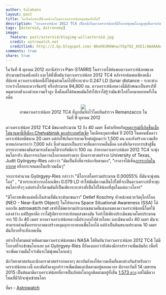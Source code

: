 ```yaml
---
author: tulakann
layout: post
title: โลกในอีกสองปีข้างหน้าจะโดนดาวเคราะห์น้อยพุ่งชนหรือไม่?
description: "ดาวเคราะห์น้อย 2012 TC4 เป็นหนึ่งในดาวเคราะห์น้อยที่มีโอกาสพุ่งชนโลกสูงสุดซึ่งอาจเกิดขึ้นในปี 2017 มันจะเกิดขึ้นหรือไม่ และเราจะสามารถป้องกันได้หรือไม่..."
tags: [Asteroid, Astronomy]
image:
  feature: post/asteroid/blogimg-willasteroid.jpg
  credit: astrowatch.net
  creditlink: http://2.bp.blogspot.com/-B6eHO3R6Wnw/VSpf82_A5EI/AAAAAAAAuOg/wPiwi91hw58/s1600/asteroid-2012-TC4-photo%2B-%2BKopia.jpg
comments: true
share: true
---
```

ในวันที่ 4 ตุลาคม 2012 สถานีสำรวจ Pan-STARRS ในฮาวายได้ค้นพบดาวเคราะห์น้อยขนาดประมาณบ้านหนึ่งหลัง และได้ตั้งชื่อมันว่าดาวเคราะห์น้อย 2012 TC4 หลังจากค้นพบเพียงหนึ่งสัปดาห์ ดาวเคราะห์น้อยนี้ก็ได้พุ่งผ่านโลกไปที่ระยะห่าง 0.247 LD (lunar distance - ระยะห่างระหว่างโลกและดวงจันทร์) หรือประมาณ 94,800 กม. ดาวเคราะห์น้อยดวงนี้มีลักษณะเป็นทรงรีที่หมุนรอบตัวเองด้วยความเร็วสูง ซึ่งตั้งแต่ได้ค้นพบมันก็ทำให้เราได้รู้ว่ามันเข้าใกล้โลกมาหลายครั้งในอดีต

<figure><center>
  <img src="http://4.bp.blogspot.com/-FXYGxnG7IaI/VSpgw4FwoLI/AAAAAAAAuOo/uPe_W2P-gvM/s1600/stack_31x60sec.jpg" data-action="zoom"/>

  <figcaption>
    <a title="Asteroid 2012 TC4">
      ภาพดาวเคราะห์น้อย 2012 TC4 ที่ถูกบันทึกไว้โดยทีมสำรวจ Remanzacco ในวันที่ 9 ตุลาคม 2012
    </a>
  </figcaption>
</center></figure>

ดาวเคราะห์น้อย 2012 TC4 มีขนาดประมาณ 12 ถึง 40 เมตร ซึ่งถ้าเทียบกับ[เหตุการณ์ที่เกิดขึ้นเมื่อไม่นานมานี้ที่เมือง Chelyabinsk ของประเทศรัสเซีย](http://en.wikipedia.org/wiki/Chelyabinsk_meteor) ในเดือนกุมภาพันธ์ ปี 2013 ในตอนนั้นดาวเคราะห์น้อยมีขนาด 20 เมตร แต่ก่อให้เกิดการบาดเจ็บต่อผู้คนกว่า 1,500 คน และยังสร้างความเสียหายแก่อาคารกว่า 7,000 หลัง ซึ่งส่วนมากเป็นกระจกที่แตกจากคลื่นช็อค แสงที่เกิดจากการเข้าสู่ชั้นบรรยากาศของมันสามารถสังเกตได้จากรัศมีกว่า 100 กม. ถ้าหากดาวเคราะห์น้อย 2012 TC4 จะพุ่งชนโลกจริง มันอาจจะเกิดความโกลาหลอย่างมาก  นักดาราศาสตร์จาก University of Texas, Judit Györgyey-Ries กล่าวว่า "มันเป็นสิ่งที่ควรต้องจับตามอง", "เราอาจได้เห็น[การระเบิดในอากาศ](http://en.wikipedia.org/wiki/List_of_meteor_air_bursts) หรือกระจกแตกในบริเวณนั้นๆ"

จากการคำนวณ Györgyey-Ries กล่าวว่า "มีโอกาสโดยรวมประมาณ 0.00055% ที่มันจะพุ่งชนโลก" , "ด้วยระยะห่างจากโลกเพียง 0.079 LD ทำให้มันมีความเป็นไปได้ที่จะเป็นดาวเคราะห์ที่จะพุ่งชนโลกจริงๆ แต่อย่างไรก็ตามมันก็เป็นเพียงระยะห่างที่เป็นไปได้น้อยที่สุดในแต่ละวงโคจร"

"มีโอกาสเพียงแค่หนึ่งในล้านที่มันจะเข้ามาชนเรา" Detlef Koschny หัวหน้าหน่วยวัตถุใกล้โลก (NEO - Near-Earth Object) ในโปรแกรม Space Situational Awareness (SSA) ได้บอกกับ astrowatch.net เขายังได้พยายามประมาณขนาดที่แน่นอนของดาวเคราะห์น้อยนี้โดยใช้แสงสว่าง แต่ปัญหาคือ เราไม่รู้อัตราการสะท้อนแสงของมัน จึงทำได้เพียงประเมินขนาดโดยประมาณจาก 10 ถึง 40 เมตร หากดาวเคราะห์น้อยดวงนี้ประกอบไปด้วยโลหะ และมีขนาดถึง 40 เมตร มันจะสามารถผ่านชั้นบรรยากาศมาสร้างหลุมอุกกาบาตบนพื้นโลกได้ แต่ถ้าเป็นหินขนาดประมาณ 10 เมตร มันก็ยากที่จะสังเกตเห็น

อย่างไรก็ตามหน่วยติดตามดาวเคราะห์น้อยของ NASA ได้ยืนยันว่าดาวเคราะห์น้อย 2012 TC4 ไม่มีโอกาสที่จะเข้าชนโลกเลย แต่ Györgyey-Ries ก็ยังคงบอกว่ายังต้องมีการสำรวจเพิ่มเติมอีก เพื่อที่จะเพิ่มความมั่นใจว่ามันจะไม่พุ่งชนโลกแน่ๆ

นักวิทยาศาสตร์และนักดาราศาสตร์จากหลายๆ สถาบันยังคงให้ความเห็นที่แตกต่างกันสำหรับดาวเคราะห์น้อยดวงนี้ และมันยังคงถูกสำรวจเพิ่มเติมและติดตามอยู่ตลอดเวลา นับจากวันที่ 14 เมษายน 2015 เป็นต้นมามีดาวเคราะห์น้อยที่อาจเป็นภัยต่อโลกถูกติดตามอยู่ทั้งสิ้น [1,573 ดวง](http://neo.jpl.nasa.gov/orbits/) แต่ไม่มีดวงไหนที่มีวิถีจะพุ่งเข้าชนโลก

ที่มา - [Astrowatch](http://www.astrowatch.net/2015/04/will-asteroid-2012-tc4-hit-earth-in.html)
